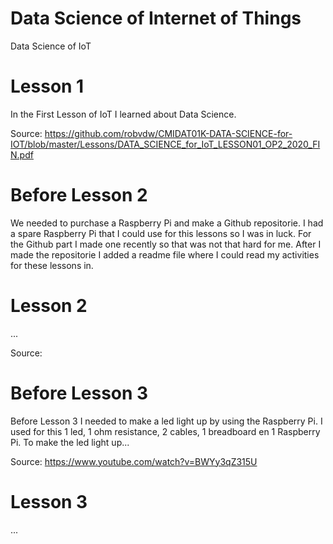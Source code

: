 # Data Science of Internet of Things
Data Science of IoT

# Lesson 1
In the First Lesson of IoT I learned about Data Science. 

Source: https://github.com/robvdw/CMIDAT01K-DATA-SCIENCE-for-IOT/blob/master/Lessons/DATA_SCIENCE_for_IoT_LESSON01_OP2_2020_FIN.pdf

# Before Lesson 2
We needed to purchase a Raspberry Pi and make a Github repositorie. 
I had a spare Raspberry Pi that I could use for this lessons so I was in luck. 
For the Github part I made one recently so that was not that hard for me. 
After I made the repositorie I added a readme file where I could read my activities for these lessons in.

# Lesson 2
...

Source: 

# Before Lesson 3
Before Lesson 3 I needed to make a led light up by using the Raspberry Pi. 
I used for this 1 led, 1 ohm resistance, 2 cables, 1 breadboard en 1 Raspberry Pi.
To make the led light up...

Source: https://www.youtube.com/watch?v=BWYy3qZ315U
# Lesson 3
...

